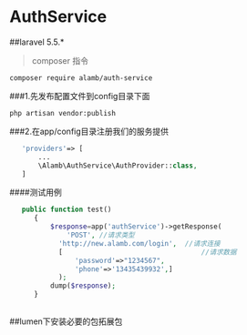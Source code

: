 # AuthService


##laravel 5.5.*
>composer 指令

    composer require alamb/auth-service
    
    
###1.先发布配置文件到config目录下面

    php artisan vendor:publish
    
###2.在app/config目录注册我们的服务提供

 `````php
    'providers'=> [
        ...
        \Alamb\AuthService\AuthProvider::class,
    ]
  `````
  
####测试用例
`````php
   public function test()
      {
          $response=app('authService')->getResponse(
              'POST', //请求类型
            'http://new.alamb.com/login',  //请求连接
            [                                  //请求数据
                'password'=>"1234567",
                'phone'=>'13435439932',]
            );
          dump($response);
      }
          
`````
    

##lumen下安装必要的包拓展包